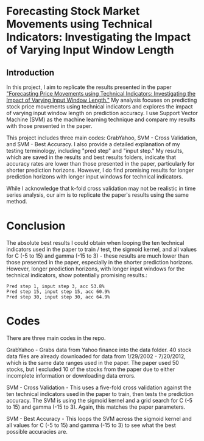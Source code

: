 # Forecasting Stock Market Movements using Technical Indicators: Investigating the Impact of Varying Input Window Length

## Introduction
In this project, I aim to replicate the results presented in the paper ["Forecasting Price Movements using Technical Indicators: Investigating the Impact of Varying Input Window Length."](https://github.com/ScrapeWithYuri/Stock-Market-Predicition-Forecasting-Price-Movements-using-Technical-Indicators/blob/master/PDF/2017Forecastingpricemovementsusingtechnicalindicators-Investigatingtheimpactofvaryinginputwindowlength.pdf)  My analysis focuses on predicting stock price movements using technical indicators and explores the impact of varying input window length on prediction accuracy. I use Support Vector Machine (SVM) as the machine learning technique and compare my results with those presented in the paper.

This project includes three main codes: GrabYahoo, SVM - Cross Validation, and SVM - Best Accuracy. I also provide a detailed explanation of my testing terminology, including "pred step" and "input step." My results, which are saved in the results and best results folders, indicate that accuracy rates are lower than those presented in the paper, particularly for shorter prediction horizons. However, I do find promising results for longer prediction horizons with longer input windows for technical indicators.

While I acknowledge that k-fold cross validation may not be realistic in time series analysis, our aim is to replicate the paper's results using the same method.

# Conclusion
The absolute best results I could obtain when looping the ten technical indicators used in the paper to train / test, the sigmoid kernel, and all values for C (-5 to 15) and gamma (-15 to 3) - these results are much lower than those presented in the paper, especially in the shorter prediction horizons. However, longer prediction horizons, with longer input windows for the technical indicators, show potentially promising results.:

```
Pred step 1, input step 3, acc 53.8%
Pred step 15, input step 15, acc 60.9%
Pred step 30, input step 30, acc 64.9%
```

# Codes
There are three main codes in the repo.

GrabYahoo - Grabs data from Yahoo finance into the data folder. 40 stock data files are already downloaded for data from 1/29/2002 - 7/20/2012, which is the same date ranges used in the paper. The paper used 50 stocks, but I excluded 10 of the stocks from the paper due to either incomplete information or downloading data errors.

SVM - Cross Validation - This uses a five-fold cross validation against the ten technical indicators used in the paper to train, then tests the prediction accuracy. The SVM is using the sigmoid kernel and a grid search for C (-5 to 15) and gamma (-15 to 3). Again, this matches the paper parameters.

SVM - Best Accuracy - This loops the SVM across the sigmoid kernel and all values for C (-5 to 15) and gamma (-15 to 3) to see what the best possible accuracies are.

